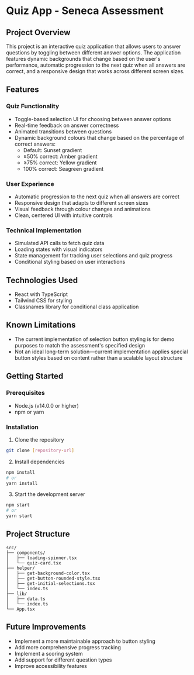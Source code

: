# Quiz App - Seneca Assessment

## Project Overview
This project is an interactive quiz application that allows users to answer questions by toggling between different answer options. The application features dynamic backgrounds that change based on the user's performance, automatic progression to the next quiz when all answers are correct, and a responsive design that works across different screen sizes.

## Features

### Quiz Functionality
- Toggle-based selection UI for choosing between answer options
- Real-time feedback on answer correctness
- Animated transitions between questions
- Dynamic background colours that change based on the percentage of correct answers:
  - Default: Sunset gradient
  - ≥50% correct: Amber gradient
  - ≥75% correct: Yellow gradient
  - 100% correct: Seagreen gradient

### User Experience
- Automatic progression to the next quiz when all answers are correct
- Responsive design that adapts to different screen sizes
- Visual feedback through colour changes and animations
- Clean, centered UI with intuitive controls

### Technical Implementation
- Simulated API calls to fetch quiz data
- Loading states with visual indicators
- State management for tracking user selections and quiz progress
- Conditional styling based on user interactions

## Technologies Used
- React with TypeScript
- Tailwind CSS for styling
- Classnames library for conditional class application

## Known Limitations
- The current implementation of selection button styling is for demo purposes to match the assessment's specified design
- Not an ideal long-term solution—current implementation applies special button styles based on content rather than a scalable layout structure

## Getting Started

### Prerequisites
- Node.js (v14.0.0 or higher)
- npm or yarn

### Installation
1. Clone the repository
```bash
git clone [repository-url]
```

2. Install dependencies
```bash
npm install
# or
yarn install
```

3. Start the development server
```bash
npm start
# or
yarn start
```

## Project Structure
```
src/
├── components/
│   ├── loading-spinner.tsx
│   └── quiz-card.tsx
├── helper/
│   ├── get-background-color.tsx
│   ├── get-button-rounded-style.tsx
│   ├── get-initial-selections.tsx
│   └── index.ts
├── lib/
│   ├── data.ts
│   └── index.ts
└── App.tsx
```

## Future Improvements
- Implement a more maintainable approach to button styling
- Add more comprehensive progress tracking
- Implement a scoring system
- Add support for different question types
- Improve accessibility features
